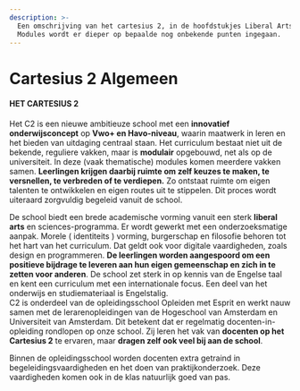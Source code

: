 ```yaml
---
description: >-
  Een omschrijving van het cartesius 2, in de hoofdstukjes Liberal Arts en
  Modules wordt er dieper op bepaalde nog onbekende punten ingegaan.
---
```


# Cartesius 2 Algemeen

#### HET CARTESIUS 2

Het C2 is een nieuwe ambitieuze school met een **innovatief onderwijsconcept** op **Vwo+ en Havo-niveau**, waarin maatwerk in leren en het bieden van uitdaging centraal staan. Het curriculum bestaat niet uit de bekende, reguliere vakken, maar is **modulair** opgebouwd, net als op de universiteit. In deze \(vaak thematische\) modules komen meerdere vakken samen. **Leerlingen krijgen daarbij ruimte om zelf keuzes te maken, te versnellen, te verbreden of te verdiepen.** Zo ontstaat ruimte om eigen talenten te ontwikkelen en eigen routes uit te stippelen. Dit proces wordt uiteraard zorgvuldig begeleid vanuit de school.

De school biedt een brede academische vorming vanuit een sterk **liberal arts** en sciences-programma. Er wordt gewerkt met een onderzoeksmatige aanpak. Morele \( identiteits \) vorming, burgerschap en filosofie behoren tot het hart van het curriculum. Dat geldt ook voor digitale vaardigheden, zoals design en programmeren. **De leerlingen worden aangespoord om een positieve bijdrage te leveren aan hun eigen gemeenschap en zich in te zetten voor anderen**. De school zet sterk in op kennis van de Engelse taal en kent een curriculum met een internationale focus. Een deel van het onderwijs en studiemateriaal is Engelstalig.  
C2 is onderdeel van de opleidingsschool Opleiden met Esprit en werkt nauw samen met de lerarenopleidingen van de Hogeschool van Amsterdam en Universiteit van Amsterdam. Dit betekent dat er regelmatig docenten-in-opleiding rondlopen op onze school. Zij leren het vak van **docenten op het Cartesius 2** te ervaren, maar **dragen zelf ook veel bij aan de school**.

Binnen de opleidingsschool worden docenten extra getraind in begeleidingsvaardigheden en het doen van praktijkonderzoek. Deze vaardigheden komen ook in de klas natuurlijk goed van pas.

